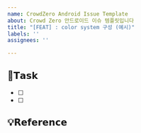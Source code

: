 ```yaml
---
name: CrowdZero Android Issue Template
about: Crowd Zero 안드로이드 이슈 템플릿입니다
title: "[FEAT] : color system 구성 (예시)"
labels: ''
assignees: ''

---
```


## 📌𝗧𝗮𝘀𝗸
- [ ] 
- [ ] 

## 💡𝗥𝗲𝗳𝗲𝗿𝗲𝗻𝗰𝗲
